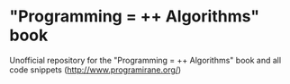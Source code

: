 "Programming = ++ Algorithms" book
===================================

Unofficial repository for the "Programming = ++ Algorithms" book and all code snippets (http://www.programirane.org/)
